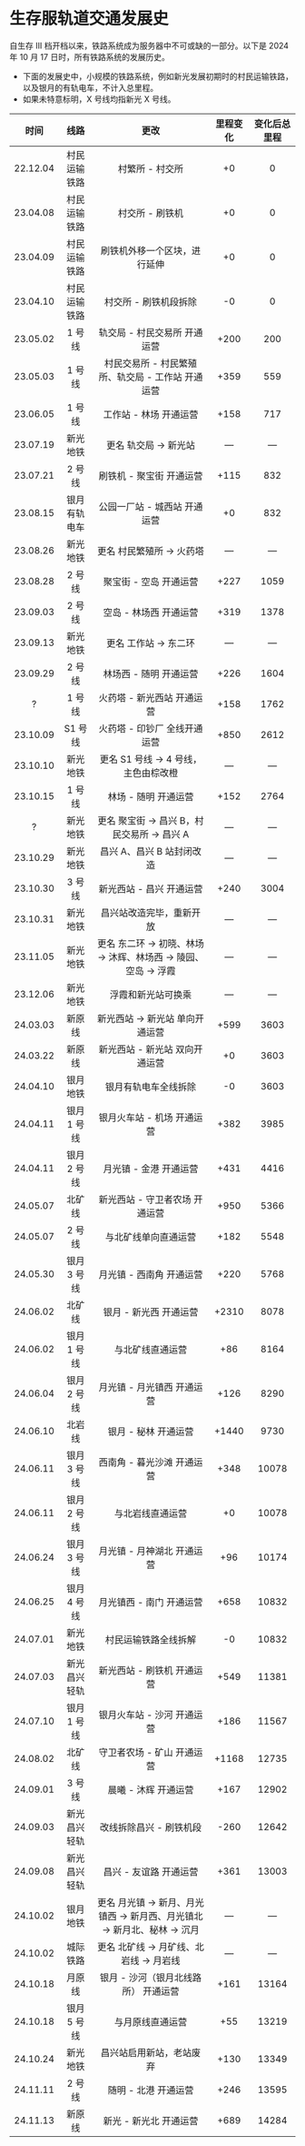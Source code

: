 # 生存服轨道交通发展史

自生存 III 档开档以来，铁路系统成为服务器中不可或缺的一部分。以下是 2024 年 10 月 17 日时，所有铁路系统的发展历史。

- 下面的发展史中，小规模的铁路系统，例如新光发展初期时的村民运输铁路，以及银月的有轨电车，不计入总里程。
- 如果未特意标明，X 号线均指新光 X 号线。

| 时间 | 线路 | 更改 | 里程变化 | 变化后总里程 |
| :---: | :---: | :---: | :---: | :---: |
| 22.12.04 | 村民运输铁路 | 村繁所 - 村交所 | +0 | 0 |
| 23.04.08 | 村民运输铁路 | 村交所 - 刷铁机 | +0 | 0 |
| 23.04.09 | 村民运输铁路 | 刷铁机外移一个区块，进行延伸 | +0 | 0 |
| 23.04.10 | 村民运输铁路 | 村交所 - 刷铁机段拆除 | -0 | 0 |
| 23.05.02 | 1 号线 | 轨交局 - 村民交易所 开通运营 | +200 | 200 |
| 23.05.03 | 1 号线 | 村民交易所 - 村民繁殖所、轨交局 - 工作站 开通运营 | +359 | 559 |
| 23.06.05 | 1 号线 | 工作站 - 林场 开通运营 | +158 | 717 |
| 23.07.19 | 新光地铁 | 更名 轨交局 → 新光站 | — | — |
| 23.07.21 | 2 号线 | 刷铁机 - 聚宝街 开通运营 | +115 | 832 |
| 23.08.15 | 银月有轨电车 | 公园一厂站 - 城西站 开通运营 | +0 | 832 |
| 23.08.26 | 新光地铁 | 更名 村民繁殖所 → 火药塔 | — | — |
| 23.08.28 | 2 号线 | 聚宝街 - 空岛 开通运营 | +227 | 1059 |
| 23.09.03 | 2 号线 | 空岛 - 林场西 开通运营 | +319 | 1378 |
| 23.09.13 | 新光地铁 | 更名 工作站 → 东二环 | — | — |
| 23.09.29 | 2 号线 | 林场西 - 随明 开通运营 | +226 | 1604 |
| ? | 1 号线 | 火药塔 - 新光西站 开通运营 | +158 | 1762 |
| 23.10.09 | S1 号线 | 火药塔 - 印钞厂 全线开通运营 | +850 | 2612 |
| 23.10.10 | 新光地铁 | 更名 S1 号线 → 4 号线，主色由棕改橙 | — | — |
| 23.10.15 | 1 号线 | 林场 - 随明 开通运营 | +152 | 2764 |
| ? | 新光地铁 | 更名 聚宝街 → 昌兴 B，村民交易所 → 昌兴 A | — | — |
| 23.10.29 | 新光地铁 | 昌兴 A、昌兴 B 站封闭改造 | — | — |
| 23.10.30 | 3 号线 | 新光西站 - 昌兴 开通运营 | +240 | 3004 |
| 23.10.31 | 新光地铁 | 昌兴站改造完毕，重新开放 | — | — |
| 23.11.05 | 新光地铁 | 更名 东二环 → 初晓、林场 → 沐辉、林场西 → 陵园、空岛 → 浮霞 | — | — |
| 23.12.06 | 新光地铁 | 浮霞和新光站可换乘 | — | — |
| 24.03.03 | 新原线 | 新光西站 → 新光站 单向开通运营 | +599 | 3603 |
| 24.03.22 | 新原线 | 新光西站 - 新光站 双向开通运营 | +0 | 3603 |
| 24.04.10 | 银月地铁 | 银月有轨电车全线拆除 | -0 | 3603 |
| 24.04.11 | 银月 1 号线 | 银月火车站 - 机场 开通运营 | +382 | 3985 |
| 24.04.11 | 银月 2 号线 | 月光镇 - 金港 开通运营 | +431 | 4416 |
| 24.05.07 | 北矿线 | 新光西站 - 守卫者农场 开通运营 | +950 | 5366 |
| 24.05.07 | 2 号线 | 与北矿线单向直通运营 | +182 | 5548 |
| 24.05.30 | 银月 3 号线 | 月光镇 - 西南角 开通运营 | +220 | 5768 |
| 24.06.02 | 北矿线 | 银月 - 新光西 开通运营 | +2310 | 8078 |
| 24.06.02 | 银月 1 号线 | 与北矿线直通运营 | +86 | 8164 |
| 24.06.04 | 银月 2 号线 | 月光镇 - 月光镇西 开通运营 | +126 | 8290 |
| 24.06.10 | 北岩线 | 银月 - 秘林 开通运营 | +1440 | 9730 |
| 24.06.11 | 银月 3 号线 | 西南角 - 暮光沙滩 开通运营 | +348 | 10078 |
| 24.06.11 | 银月 2 号线 | 与北岩线直通运营 | +0 | 10078 |
| 24.06.24 | 银月 3 号线 | 月光镇 - 月神湖北 开通运营 | +96 | 10174 |
| 24.06.25 | 银月 4 号线 | 月光镇西 - 南门 开通运营 | +658 | 10832 |
| 24.07.01 | 新光地铁 | 村民运输铁路全线拆解 | -0 | 10832 |
| 24.07.03 | 新光昌兴轻轨 | 新光西站 - 刷铁机 开通运营 | +549 | 11381 |
| 24.07.10 | 银月 1 号线 | 银月火车站 - 沙河 开通运营 | +186 | 11567 |
| 24.08.02 | 北矿线 | 守卫者农场 - 矿山 开通运营 | +1168 | 12735 |
| 24.09.01 | 3 号线 | 晨曦 - 沐辉 开通运营 | +167 | 12902 |
| 24.09.03 | 新光昌兴轻轨 | 改线拆除昌兴 - 刷铁机段 | -260 | 12642 |
| 24.09.08 | 新光昌兴轻轨 | 昌兴 - 友谊路 开通运营 | +361 | 13003 |
| 24.10.02 | 银月地铁 | 更名 月光镇 → 新月、月光镇西 → 新月西、月光镇北 → 新月北、秘林 → 沉月 | — | — |
| 24.10.02 | 城际铁路 | 更名 北矿线 → 月矿线、北岩线 → 月岩线 | — | — |
| 24.10.18 | 月原线 | 银月 - 沙河（银月北线路所） 开通运营 | +161 | 13164 |
| 24.10.18 | 银月 5 号线 | 与月原线直通运营 | +55 | 13219 |
| 24.10.24 | 新光地铁 | 昌兴站启用新站，老站废弃 | +130 | 13349 |
| 24.11.11 | 2 号线 | 随明 - 北港 开通运营 | +246 | 13595 |
| 24.11.13 | 新原线 | 新光 - 新光北 开通运营 | +689 | 14284 |
